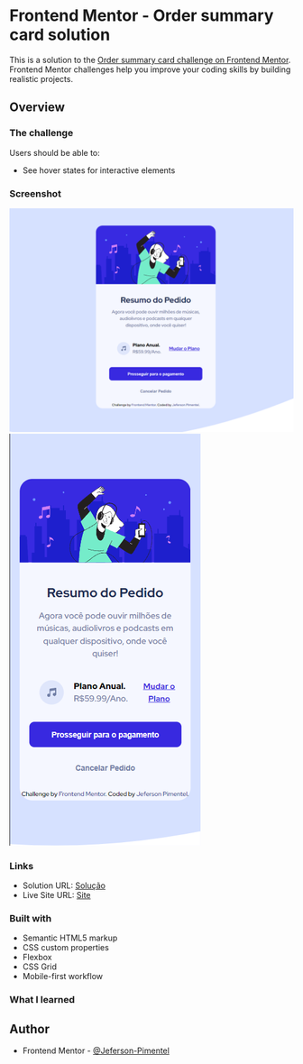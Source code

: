 # Frontend Mentor - Order summary card solution

This is a solution to the [Order summary card challenge on Frontend Mentor](https://www.frontendmentor.io/challenges/order-summary-component-QlPmajDUj). Frontend Mentor challenges help you improve your coding skills by building realistic projects. 

## Overview

### The challenge

Users should be able to:

- See hover states for interactive elements

### Screenshot

<img src="/screenshots/projeto-web.png" alt="Screenshot"/>
<img src="/screenshots/projeto-mobile-pronto.png" alt="Screenshot"/>


### Links

- Solution URL: [Solução](https://www.frontendmentor.io/solutions/order-summary-AGUcZZWMT)
- Live Site URL: [Site](https://jefersonpimentel.github.io/Resumo-de-Pedido/)

### Built with

- Semantic HTML5 markup
- CSS custom properties
- Flexbox
- CSS Grid
- Mobile-first workflow

### What I learned

## Author

- Frontend Mentor - [@Jeferson-Pimentel](https://www.frontendmentor.io/profile/FrontalAce21)